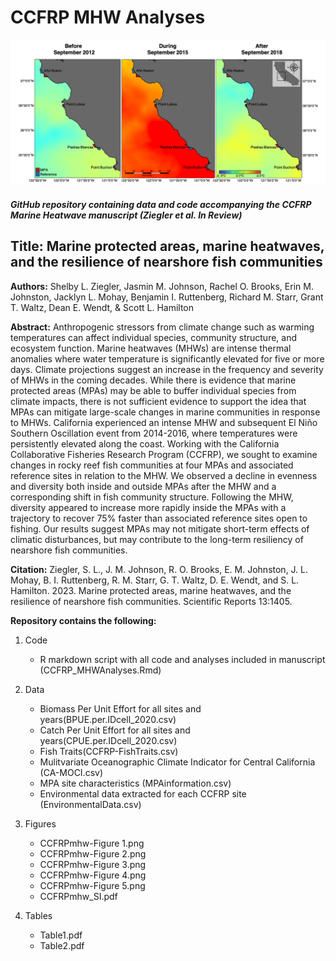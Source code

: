 # CCFRP MHW Analyses
<img src="https://github.com/slziegler/CCFRP-MHW/blob/main/Figures/CCFRPmhw-Figure%201.png" width = "700" />

##### GitHub repository containing data and code accompanying the CCFRP Marine Heatwave manuscript (Ziegler et al. In Review)

## Title: Marine protected areas, marine heatwaves, and the resilience of nearshore fish communities

**Authors:** Shelby L. Ziegler, Jasmin M. Johnson, Rachel O. Brooks, Erin M. Johnston, Jacklyn L. Mohay, Benjamin I. Ruttenberg, Richard M. Starr, Grant T. Waltz,  Dean E. Wendt, & Scott L. Hamilton

**Abstract:** Anthropogenic stressors from climate change such as warming temperatures can affect individual species, community structure, and ecosystem function. Marine heatwaves (MHWs) are intense thermal anomalies where water temperature is significantly elevated for five or more days. Climate projections suggest an increase in the frequency and severity of MHWs in the coming decades. While there is evidence that marine protected areas (MPAs) may be able to buffer individual species from climate impacts, there is not sufficient evidence to support the idea that MPAs can mitigate large-scale changes in marine communities in response to MHWs. California experienced an intense MHW and subsequent El Niño Southern Oscillation event from 2014-2016, where temperatures were persistently elevated along the coast. Working with the California Collaborative Fisheries Research Program (CCFRP), we sought to examine changes in rocky reef fish communities at four MPAs and associated reference sites in relation to the MHW. We observed a decline in evenness and diversity both inside and outside MPAs after the MHW and a corresponding shift in fish community structure. Following the MHW, diversity appeared to increase more rapidly inside the MPAs with a trajectory to recover 75% faster than associated reference sites open to fishing. Our results suggest MPAs may not mitigate short-term effects of climatic disturbances, but may contribute to the long-term resiliency of nearshore fish communities. 

**Citation:** Ziegler, S. L., J. M. Johnson, R. O. Brooks, E. M. Johnston, J. L. Mohay, B. I. Ruttenberg, R. M. Starr, G. T. Waltz, D. E. Wendt, and S. L. Hamilton. 2023. Marine protected areas, marine heatwaves, and the resilience of nearshore fish communities. Scientific Reports 13:1405.

**Repository contains the following:**

1. Code
   - R markdown script with all code and analyses included in manuscript (CCFRP_MHWAnalyses.Rmd)
 
2. Data
   - Biomass Per Unit Effort for all sites and years(BPUE.per.IDcell_2020.csv)
   - Catch Per Unit Effort for all sites and years(CPUE.per.IDcell_2020.csv)
   - Fish Traits(CCFRP-FishTraits.csv)
   - Mulitvariate Oceanographic Climate Indicator for Central California (CA-MOCI.csv)
   - MPA site characteristics (MPAinformation.csv)
   - Environmental data extracted for each CCFRP site (EnvironmentalData.csv)
 
3. Figures
   - CCFRPmhw-Figure 1.png
   - CCFRPmhw-Figure 2.png
   - CCFRPmhw-Figure 3.png
   - CCFRPmhw-Figure 4.png
   - CCFRPmhw-Figure 5.png
   - CCFRPmhw_SI.pdf

4. Tables 
   - Table1.pdf
   - Table2.pdf
